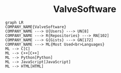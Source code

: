 <h1 align="center">ValveSoftware</h1>

```mermaid
graph LR
COMPANY_NAME{ValveSoftware}
COMPANY_NAME ---> U{Users} ---> UN[8]
COMPANY_NAME ---> R{Repositories} ---> RN[102]
COMPANY_NAME ---> G{Gists} ---> GN[172]
COMPANY_NAME ---> ML{Most Used<br>Languages}
ML --> C[C]
ML --> C++[C++]
ML --> Python[Python]
ML --> JavaScript[JavaScript]
ML --> HTML[HTML]
```
